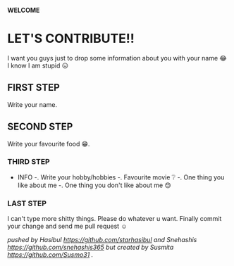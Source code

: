 **WELCOME**

# LET'S CONTRIBUTE!!
I want you guys just to drop some information about you with your name :joy:
I know I am stupid :expressionless:
## FIRST STEP
Write your name.
## SECOND STEP
Write your favourite food :grin:.
### THIRD STEP
- INFO
-. Write your hobby/hobbies
-. Favourite movie :grey_question:
-. One thing you like about me
-. One thing you don't like about me :sweat:
### LAST STEP
I can't type more shitty things. Please do whatever u want. Finally commit your change and send me pull request :relaxed:


*pushed by Hasibul https://github.com/starhasibul and Snehashis https://github.com/snehashis365 but created by Susmita https://github.com/Susmo31 .*
